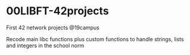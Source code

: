 # 00LIBFT-42projects
First 42 network projects @19campus

Recode main libc functions plus custom functions to handle strings, lists and integers in the school norm
